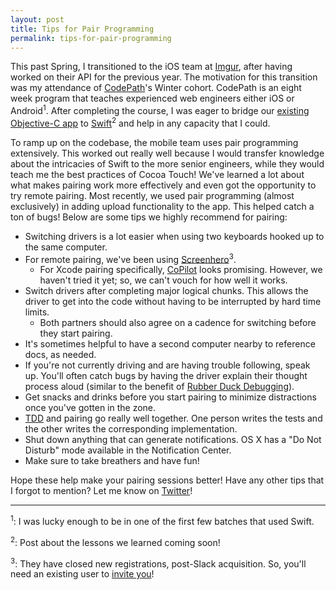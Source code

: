 ```yaml
---
layout: post
title: Tips for Pair Programming
permalink: tips-for-pair-programming
---
```


This past Spring, I transitioned to the iOS team at [Imgur](http://imgur.com), after having worked on their API for the previous year. The motivation for this transition was my attendance of [CodePath](https://codepath.com)'s Winter cohort. CodePath is an eight week program that teaches experienced web engineers either iOS or Android<sup>1</sup>. After completing the course, I was eager to bridge our [existing Objective-C app](https://itunes.apple.com/us/app/imgur/id639881495?mt=8) to [Swift](https://developer.apple.com/swift/)<sup>2</sup> and help in any capacity that I could.

To ramp up on the codebase, the mobile team uses pair programming extensively. This worked out really well because I would transfer knowledge about the intricacies of Swift to the more senior engineers, while they would teach me the best practices of Cocoa Touch! We've learned a lot about what makes pairing work more effectively and even got the opportunity to try remote pairing. Most recently, we used pair programming (almost exclusively) in adding upload functionality to the app. This helped catch a ton of bugs! Below are some tips we highly recommend for pairing:

- Switching drivers is a lot easier when using two keyboards hooked up to the same computer.
- For remote pairing, we've been using [Screenhero](https://screenhero.com)<sup>3</sup>.
  - For Xcode pairing specifically, [CoPilot](http://feinstruktur.com/copilot/) looks promising. However, we haven't tried it yet; so, we can't vouch for how well it works.
- Switch drivers after completing major logical chunks. This allows the driver to get into the code without having to be interrupted by hard time limits.
  - Both partners should also agree on a cadence for switching before they start pairing.
- It's sometimes helpful to have a second computer nearby to reference docs, as needed.
- If you're not currently driving and are having trouble following, speak up. You'll often catch bugs by having the driver explain their thought process aloud (similar to the benefit of [Rubber Duck Debugging](http://en.wikipedia.org/wiki/Rubber_duck_debugging)).
- Get snacks and drinks before you start pairing to minimize distractions once you've gotten in the zone.
- [TDD](https://en.wikipedia.org/wiki/Test-driven_development) and pairing go really well together. One person writes the tests and the other writes the corresponding implementation.
- Shut down anything that can generate notifications. OS X has a "Do Not Disturb" mode available in the Notification Center.
- Make sure to take breathers and have fun!

Hope these help make your pairing sessions better! Have any other tips that I forgot to mention? Let me know on [Twitter](https://twitter.com/jasdev)!

---

<sup>1</sup>: I was lucky enough to be in one of the first few batches that used Swift.

<sup>2</sup>: Post about the lessons we learned coming soon!

<sup>3</sup>: They have closed new registrations, post-Slack acquisition. So, you'll need an existing user to [invite you](http://blog.screenhero.com/post/110852538851/already-a-screenhero-user-heres-how-to-invite)!
